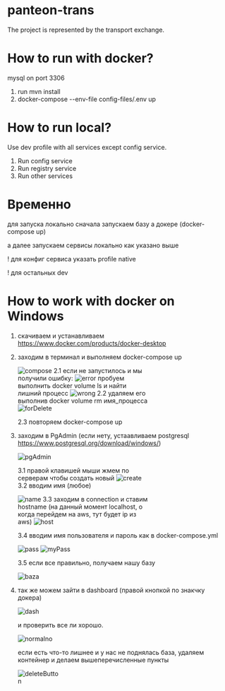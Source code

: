 # panteon-trans
The project is represented by the transport exchange.


# How to run with docker?

mysql on port 3306

1. run mvn install
2. docker-compose --env-file config-files/.env up

# How to run local?

Use dev profile with all services except config service.

1. Run config service
2. Run registry service
3. Run other services



# Временно
для запуска локально сначала запускаем базу а докере (docker-compose up)

а далее запускаем сервисы локально как указано выше

! для конфиг сервиса указать profile native

! для остальных dev

# How to work with docker on Windows

1. скачиваем и устанавливаем https://www.docker.com/products/docker-desktop
2. заходим в терминал и выполняем docker-compose up  
     <div style="width:300px">

    ![compose](images/img.png)
    2.1 если не запустилось и мы получили ошибку: ![error](images/img_10.png)
    пробуем выполнить docker volume ls и найти лишний процесс 
    ![wrong](images/img_1.png)
    2.2 удаляем его выполнив docker volume rm имя_процесса 
    ![forDelete](images/img_2.png)
     
    2.3 повторяем docker-compose up
3. заходим в PgAdmin (если нету, устаавливаем postgresql https://www.postgresql.org/download/windows/)
    <div style="width:300px">

    ![pgAdmin](images/img_3.png)

    3.1 правой клавишей мыши жмем по серверам чтобы создать новый 
    ![create](images/img_4.png)
    3.2 вводим имя (любое)
   
    ![name](images/img_5.png)
    3.3 заходим в connection и ставим hostname (на данный момент localhost, о когда перейдем на aws, тут будет ip из aws)
    ![host](images/img_6.png)
   </div>
    3.4 вводим имя пользователя и пароль как в docker-compose.yml 
    <div style="width:300px">

    ![pass](images/img_7.png)
    ![myPass](images/img_8.png)
   </div>
    3.5 если все правильно, получаем нашу базу 
    <div style="width:800px">

    ![baza](images/img_9.png)
   </div>
4. так же можем зайти в dashboard  (правой кнопкой по знакчку докера)
   <div style="width:200px">

    ![dash](images/img_11.png) 
   </div>

   и проверить все ли хорошо.
    <div style="width:500px">

    ![normalno](images/img_12.png)
   </div>
    если есть что-то лишнее и у нас не поднялась база, удаляем контейнер и делаем вышеперечисленные пункты
    <div style="width:100px">
   
    ![deleteButton](images/img_13.png)
   </div>
   </div>

